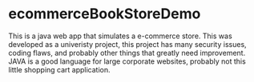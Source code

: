 # ecommerceBookStoreDemo
This is a java web app that simulates a e-commerce store.
This was developed as a univeristy project, this project has many security issues, coding flaws, 
and probably other things that greatly need improvement. JAVA is a good language for large corporate websites, probably
not this little shopping cart application.
